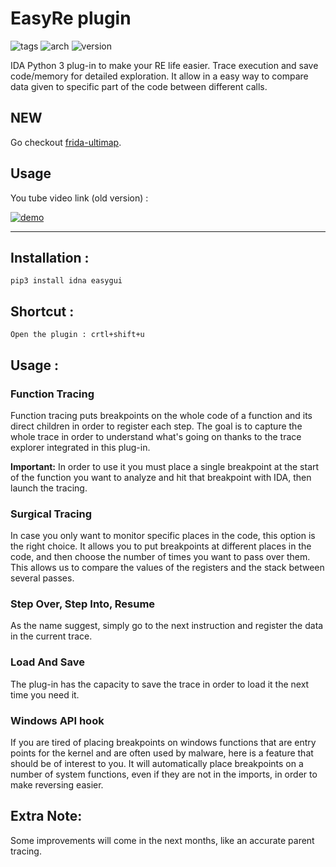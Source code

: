 # EasyRe plugin

![tags](https://img.shields.io/badge/tags-%20ida%20ida--pro%2C%20ida--plugin%2C%20idapython-blue) ![arch](https://img.shields.io/badge/arch-x86/x64-lightgrey) ![version](https://img.shields.io/badge/version-0.2-yellowgreen)

IDA Python 3 plug-in to make your RE life easier. Trace execution and save code/memory for detailed exploration. It allow in a easy way to compare data given to specific part of the code between different calls. 

## NEW 
Go checkout [frida-ultimap](https://github.com/AntoineBlaud/frida-ultimap).

## Usage

You tube video link (old version) : 

[![demo](https://i.ibb.co/Wvwnt2N/Image1.png)](https://youtu.be/rFiICyep3hE)

------

## Installation :
```pip3 install idna easygui```

## Shortcut :

`Open the plugin : crtl+shift+u`

## Usage :

### Function Tracing

  Function tracing puts breakpoints on the whole code of a function and  its direct children in order to register each step. The goal is to  capture the whole trace in order to understand what's going on thanks to the trace explorer integrated in this plug-in.

 **Important:** In order to use it you must place a single breakpoint at the  start of the function you want to analyze and hit that breakpoint with  IDA, then launch the tracing.


### Surgical Tracing
   In case you only want to monitor specific places in the code, this option is the right choice. It allows you to put breakpoints at different places in the code, and then choose the number of times you want to pass over them. This allows us to compare the values of the registers and the stack between several passes.


### Step Over,  Step Into,  Resume
   As the name suggest, simply go to the next instruction and register the data in the current trace.


### Load And Save
  The plug-in has the capacity to save the trace in order to load it the next time you need it. 

### Windows  API hook

  If you are tired of placing breakpoints on windows functions that are entry points for the kernel and are often used by malware, here is a feature that should be of interest to you. It will automatically place breakpoints on a number of system functions, even if they are not in the imports, in order to make reversing easier.

## Extra Note:

Some improvements will come in the next months, like an accurate parent tracing.



